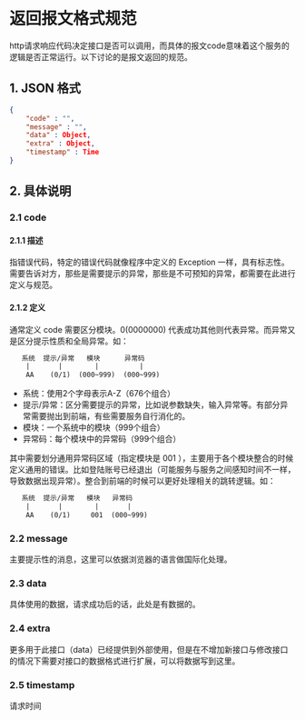 # 返回报文格式规范

http请求响应代码决定接口是否可以调用，而具体的报文code意味着这个服务的逻辑是否正常运行。以下讨论的是报文返回的规范。

## 1. JSON 格式

```json
{
    "code" : "",
    "message" : "",
    "data" : Object,
    "extra" : Object,
    "timestamp" : Time
}
```

## 2. 具体说明

### 2.1 code
#### 2.1.1 描述
指错误代码，特定的错误代码就像程序中定义的 Exception 一样，具有标志性。需要告诉对方，那些是需要提示的异常，那些是不可预知的异常，都需要在此进行定义与规范。

#### 2.1.2 定义
通常定义 code 需要区分模块。0(0000000) 代表成功其他则代表异常。而异常又是区分提示性质和全局异常。如：

```html
   系统  提示/异常   模块      异常码
    |       |        |          | 
    AA    (0/1)  (000~999)  (000~999)
```

* 系统：使用2个字母表示A-Z（676个组合）
* 提示/异常：区分需要提示的异常，比如说参数缺失，输入异常等。有部分异常需要抛出到前端，有些需要服务自行消化的。
* 模块：一个系统中的模块（999个组合）
* 异常码：每个模块中的异常码（999个组合）

其中需要划分通用异常码区域（指定模块是 001 ），主要用于各个模块整合的时候定义通用的错误。比如登陆账号已经退出（可能服务与服务之间感知时间不一样，导致数据出现异常）。整合到前端的时候可以更好处理相关的跳转逻辑。如：

```html
   系统  提示/异常   模块   异常码
    |       |        |       | 
    AA    (0/1)     001  (000~999)
```

### 2.2 message
主要提示性的消息，这里可以依据浏览器的语言做国际化处理。

### 2.3 data
具体使用的数据，请求成功后的话，此处是有数据的。

### 2.4 extra
更多用于此接口（data）已经提供到外部使用，但是在不增加新接口与修改接口的情况下需要对接口的数据格式进行扩展，可以将数据写到这里。

### 2.5 timestamp
请求时间

    

